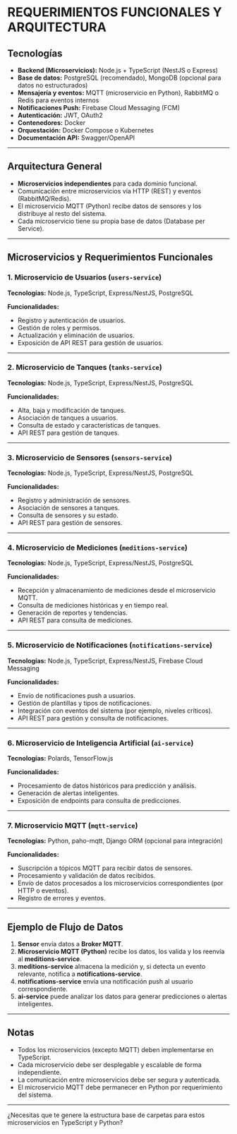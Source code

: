 # REQUERIMIENTOS FUNCIONALES Y ARQUITECTURA

## Tecnologías

- **Backend (Microservicios):** Node.js + TypeScript (NestJS o Express)
- **Base de datos:** PostgreSQL (recomendado), MongoDB (opcional para datos no estructurados)
- **Mensajería y eventos:** MQTT (microservicio en Python), RabbitMQ o Redis para eventos internos
- **Notificaciones Push:** Firebase Cloud Messaging (FCM)
- **Autenticación:** JWT, OAuth2
- **Contenedores:** Docker
- **Orquestación:** Docker Compose o Kubernetes
- **Documentación API:** Swagger/OpenAPI

---

## Arquitectura General

- **Microservicios independientes** para cada dominio funcional.
- Comunicación entre microservicios vía HTTP (REST) y eventos (RabbitMQ/Redis).
- El microservicio MQTT (Python) recibe datos de sensores y los distribuye al resto del sistema.
- Cada microservicio tiene su propia base de datos (Database per Service).

---

## Microservicios y Requerimientos Funcionales

### 1. Microservicio de Usuarios (`users-service`)

**Tecnologías:** Node.js, TypeScript, Express/NestJS, PostgreSQL

**Funcionalidades:**
- Registro y autenticación de usuarios.
- Gestión de roles y permisos.
- Actualización y eliminación de usuarios.
- Exposición de API REST para gestión de usuarios.

---

### 2. Microservicio de Tanques (`tanks-service`)

**Tecnologías:** Node.js, TypeScript, Express/NestJS, PostgreSQL

**Funcionalidades:**
- Alta, baja y modificación de tanques.
- Asociación de tanques a usuarios.
- Consulta de estado y características de tanques.
- API REST para gestión de tanques.

---

### 3. Microservicio de Sensores (`sensors-service`)

**Tecnologías:** Node.js, TypeScript, Express/NestJS, PostgreSQL

**Funcionalidades:**
- Registro y administración de sensores.
- Asociación de sensores a tanques.
- Consulta de sensores y su estado.
- API REST para gestión de sensores.

---

### 4. Microservicio de Mediciones (`meditions-service`)

**Tecnologías:** Node.js, TypeScript, Express/NestJS, PostgreSQL

**Funcionalidades:**
- Recepción y almacenamiento de mediciones desde el microservicio MQTT.
- Consulta de mediciones históricas y en tiempo real.
- Generación de reportes y tendencias.
- API REST para consulta de mediciones.

---

### 5. Microservicio de Notificaciones (`notifications-service`)

**Tecnologías:** Node.js, TypeScript, Express/NestJS, Firebase Cloud Messaging

**Funcionalidades:**
- Envío de notificaciones push a usuarios.
- Gestión de plantillas y tipos de notificaciones.
- Integración con eventos del sistema (por ejemplo, niveles críticos).
- API REST para gestión y consulta de notificaciones.

---

### 6. Microservicio de Inteligencia Artificial (`ai-service`)

**Tecnologías:** Polards, TensorFlow.js

**Funcionalidades:**
- Procesamiento de datos históricos para predicción y análisis.
- Generación de alertas inteligentes.
- Exposición de endpoints para consulta de predicciones.

---

### 7. Microservicio MQTT (`mqtt-service`)

**Tecnologías:** Python, paho-mqtt, Django ORM (opcional para integración)

**Funcionalidades:**
- Suscripción a tópicos MQTT para recibir datos de sensores.
- Procesamiento y validación de datos recibidos.
- Envío de datos procesados a los microservicios correspondientes (por HTTP o eventos).
- Registro de errores y eventos.

---

## Ejemplo de Flujo de Datos

1. **Sensor** envía datos a **Broker MQTT**.
2. **Microservicio MQTT (Python)** recibe los datos, los valida y los reenvía al **meditions-service**.
3. **meditions-service** almacena la medición y, si detecta un evento relevante, notifica a **notifications-service**.
4. **notifications-service** envía una notificación push al usuario correspondiente.
5. **ai-service** puede analizar los datos para generar predicciones o alertas inteligentes.

---

## Notas

- Todos los microservicios (excepto MQTT) deben implementarse en TypeScript.
- Cada microservicio debe ser desplegable y escalable de forma independiente.
- La comunicación entre microservicios debe ser segura y autenticada.
- El microservicio MQTT debe permanecer en Python por requerimiento del sistema.

---

¿Necesitas que te genere la estructura base de carpetas para estos microservicios en TypeScript y Python?